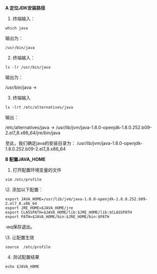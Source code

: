 **A 定位JDK安装路径**

1. 终端输入：

```shell
which java
```

输出为：

```shell
/usr/bin/java
```

2. 终端输入：

```shell
ls -lr /usr/bin/java
```

输出为：

/usr/bin/java -> 

3. 终端输入

```shell
ls -lrt /etc/alternatives/java
```

输出：

 /etc/alternatives/java -> /usr/lib/jvm/java-1.8.0-openjdk-1.8.0.252.b09-2.el7_8.x86_64/jre/bin/java

 

至此，我们确定java的安装目录为： /usr/lib/jvm/java-1.8.0-openjdk-1.8.0.252.b09-2.el7_8.x86_64

 

**B 配置JAVA_HOME**

1. 打开配置环境变量的文件

```
vim /etc/profile
```

\2. 添加以下配置：

```shell
export JAVA_HOME=/usr/lib/jvm/java-1.8.0-openjdk-1.8.0.252.b09-2.el7_8.x86_64
export JRE_HOME=$JAVA_HOME/jre
export CLASSPATH=$JAVA_HOME/lib:$JRE_HOME/lib:$CLASSPATH
export PATH=$JAVA_HOME/bin:$JRE_HOME/bin:$PATH
```

:wq保存退出。

\3. 让配置生效

```shell
source  /etc/profile
```

4. 测试配置结果

```shell
echo $JAVA_HOME
```